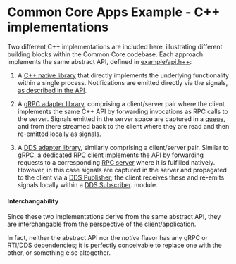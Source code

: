 Common Core Apps Example - C++ implementations
==============================================

Two different C++ implementations are included here, illustrating different building blocks within the Common Core codebase.  Each approach implements the same abstract API, defined in [example/api.h++](../api/example/api.h++):

1. A [C++ native library](native/) that directly implements the underlying functionality within a single process. Notifications are emitted directly via the signals, [as described in the API](../api/README.md).

2. A [gRPC adapter library](grpc/README.md), comprising a client/server pair where the client implements the same C++ API by forwarding invocations as RPC calls to the server. Signals emitted in the server space are captured in a [queue](grpc/server/demo-grpc-signalqueue.h++), and from there streamed back to the client where they are read and then re-emitted locally as signals.

3. A [DDS adapter library](dds/README.md), similarly comprising a client/server pair. Similar to gRPC, a dedicated [RPC client](dds/rpc-client) implements the API by forwarding requests to a corresponding [RPC server](dds/rpc-server) where it is fulfilled natively. However, in this case signals are captured in the server and propagated to the client via a [DDS Publisher](dds/dds-publisher); the client receives these and re-emits signals locally within a [DDS Subscriber](dds/dds-subscriber). module.

#### Interchangability

Since these two implementations derive from the same abstract API, they are interchangable from the perspective of the client/application.

In fact, neither the abstract API nor the *native* flavor has any gRPC or RTI/DDS dependencies; it is perfectly conceivable to replace one with the other, or something else altogether.
